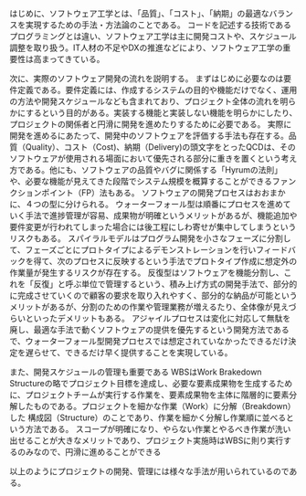 <!-- これまでに学んだソフトウェア工学の内容をまとめる -->
はじめに、ソフトウェア工学とは、「品質」、「コスト」、「納期」の最適なバランスを実現するための手法・方法論のことである。
コードを記述する技術であるプログラミングとは違い、ソフトウェア工学は主に開発コストや、スケジュール調整を取り扱う。IT人材の不足やDXの推進などにより、ソフトウェア工学の重要性は高まってきている。

次に、実際のソフトウェア開発の流れを説明する。
まずはじめに必要なのは要件定義である。要件定義には、作成するシステムの目的や機能だけでなく、運用の方法や開発スケジュールなども含まれており、プロジェクト全体の流れを明らかにするという目的がある。実装する機能と実装しない機能を明らかにしたり、プロジェクトの関係者と円滑に開発を進めたりするために必要である。
実際に開発を進めるにあたって、開発中のソフトウェアを評価する手法も存在する。品質（Quality）、コスト（Cost)、納期（Delivery)の頭文字をとったQCDは、そのソフトウェアが使用される場面において優先される部分に重きを置くという考え方である。他にも、ソフトウェアの品質やバグに関係する「Hyrumの法則」や、必要な機能が見えてきた段階でシステム規模を概算することができるファンクションポイント（FP）法もある。
ソフトウェアの開発プロセスはおおまかに、４つの型に分けられる。
ウォーターフォール型は順番にプロセスを進めていく手法で進捗管理が容易、成果物が明確というメリットがあるが、機能追加や要件変更が行われてしまった場合には後工程にしわ寄せが集中してしまうというリスクもある。
スパイラルモデルはプログラム開発を小さなフェーズに分割して、フェーズごとにプロトタイプによるデモンストレーションを行いフィードバックを得て、次のプロセスに反映するという手法でプロトタイプ作成に想定外の作業量が発生するリスクが存在する。
反復型はソフトウェアを機能分割し、これを「反復」と呼ぶ単位で管理するという、積み上げ方式の開発手法で、部分的に完成させていくので顧客の要求を取り入れやすく、部分的な納品が可能というメリットがあるが、分割のための作業や管理業務が増えるたり、全体像が見えづらいといったデメリットもある。
アジャイルプロセスは変化に対応して無駄を廃し、最適な手法で動くソフトウェアの提供を優先するという開発方法であるで、ウォーターフォール型開発プロセスでは想定されていなかったできるだけ決定を遅らせて、できるだけ早く提供することを実現している。

また、開発スケジュールの管理も重要である
WBSはWork Brakedown Structureの略でプロジェクト目標を達成し、必要な要素成果物を生成するために、プロジェクトチームが実行する作業を、要素成果物を主体に階層的に要素分解したものである。プロジェクトを細かな作業（Work）に分解（Breakdown）した 構成図（Structure）のことであり、作業を細かく分解し作業順に並べるという方法である。
スコープが明確になり、やらない作業とやるべき作業が洗い出せることが大きなメリットであり、プロジェクト実施時はWBSに則り実行するのみなので、円滑に進めることができる

以上のようにプロジェクトの開発、管理には様々な手法が用いられているのである。